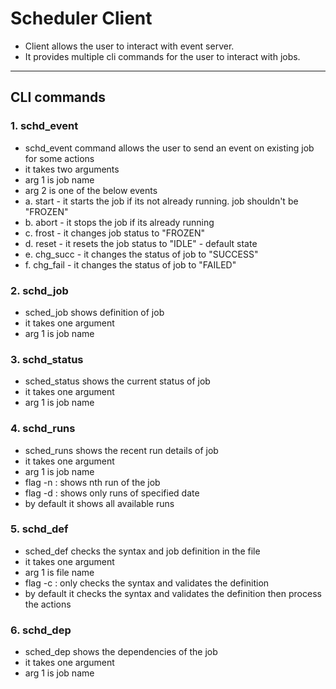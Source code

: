 # Scheduler Client

- Client allows the user to interact with event server.
- It provides multiple cli commands for the user to interact with jobs.

---

## CLI commands

### 1. schd_event
- schd_event command allows the user to send an event on existing job for some actions
- it takes two arguments
- arg 1 is job name
- arg 2 is one of the below events
- a. start - it starts the job if its not already running. job shouldn't be "FROZEN"
- b. abort - it stops the job if its already running
- c. frost - it changes job status to "FROZEN"
- d. reset - it resets the job status to "IDLE" - default state
- e. chg_succ - it changes the status of job to "SUCCESS"
- f. chg_fail - it changes the status of job to "FAILED"

### 2. schd_job
- sched_job shows definition of job
- it takes one argument
- arg 1 is job name

### 3. schd_status
- sched_status shows the current status of job
- it takes one argument
- arg 1 is job name

### 4. schd_runs
- sched_runs shows the recent run details of job
- it takes one argument
- arg 1 is job name
- flag -n <number> : shows nth run of the job
- flag -d <date> : shows only runs of specified date
- by default it shows all available runs

### 5. schd_def
- sched_def checks the syntax and job definition in the file
- it takes one argument
- arg 1 is file name
- flag -c : only checks the syntax and validates the definition
- by default it checks the syntax and validates the definition then process the actions

### 6. schd_dep
- sched_dep shows the dependencies of the job
- it takes one argument
- arg 1 is job name
